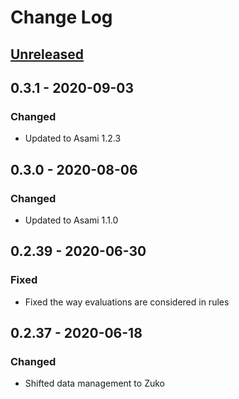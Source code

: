 # Change Log

## [Unreleased]

## 0.3.1 - 2020-09-03
### Changed
- Updated to Asami 1.2.3


## 0.3.0 - 2020-08-06
### Changed
- Updated to Asami 1.1.0


## 0.2.39 - 2020-06-30
### Fixed
- Fixed the way evaluations are considered in rules

## 0.2.37 - 2020-06-18
### Changed
- Shifted data management to Zuko

[Unreleased]: https://github.com/threatgrid/asami/compare/0.3.1...HEAD
[0.3.1]: https://github.com/threatgrid/asami/compare/0.3.0...0.3.1
[0.3.0]: https://github.com/threatgrid/asami/compare/0.3.0...0.3.0
